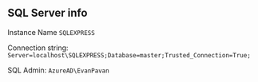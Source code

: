 ## SQL Server info
Instance Name
`SQLEXPRESS`

Connection string:
`Server=localhost\SQLEXPRESS;Database=master;Trusted_Connection=True;`

SQL Admin:
`AzureAD\EvanPavan`